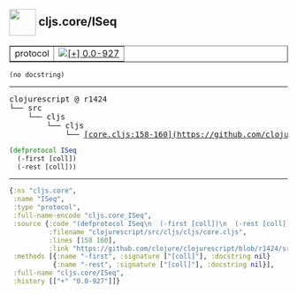## <img width="48px" valign="middle" src="http://i.imgur.com/Hi20huC.png"> cljs.core/ISeq

 <table border="1">
<tr>
<td>protocol</td>
<td><a href="https://github.com/cljsinfo/api-refs/tree/0.0-927"><img valign="middle" alt="[+] 0.0-927" src="https://img.shields.io/badge/+-0.0--927-lightgrey.svg"></a> </td>
</tr>
</table>

 <samp>
</samp>

```
(no docstring)
```

---

 <pre>
clojurescript @ r1424
└── src
    └── cljs
        └── cljs
            └── <ins>[core.cljs:158-160](https://github.com/clojure/clojurescript/blob/r1424/src/cljs/cljs/core.cljs#L158-L160)</ins>
</pre>

```clj
(defprotocol ISeq
  (-first [coll])
  (-rest [coll]))
```


---

```clj
{:ns "cljs.core",
 :name "ISeq",
 :type "protocol",
 :full-name-encode "cljs.core_ISeq",
 :source {:code "(defprotocol ISeq\n  (-first [coll])\n  (-rest [coll]))",
          :filename "clojurescript/src/cljs/cljs/core.cljs",
          :lines [158 160],
          :link "https://github.com/clojure/clojurescript/blob/r1424/src/cljs/cljs/core.cljs#L158-L160"},
 :methods [{:name "-first", :signature ["[coll]"], :docstring nil}
           {:name "-rest", :signature ["[coll]"], :docstring nil}],
 :full-name "cljs.core/ISeq",
 :history [["+" "0.0-927"]]}

```

